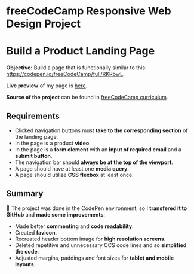 # freeCodeCamp Responsive Web Design Project

# Build a Product Landing Page

**Objective:** Build a page that is functionally similar to this: https://codepen.io/freeCodeCamp/full/RKRbwL.

**Live preview** of my page is [here](https://ha-mundo.github.io/FCC-Landing-Page/).

**Source of the project** can be found in [freeCodeCamp curriculum](https://www.freecodecamp.org/learn/responsive-web-design/responsive-web-design-projects/build-a-product-landing-page).

## Requirements

- Clicked navigation buttons must **take to the corresponding section** of the landing page.
- In the page is a product **video**.
- In the page is a **form element** with an **input of required email** and a **submit button**.
- The navigation bar should **always be at the top of the viewport**.
- A page should have at least one **media query**.
- A page should utilize **CSS flexbox** at least once.

## Summary

📝 The project was done in the CodePen environment, so I **transfered it to GitHub** and **made some improvements**:

- Made better **commenting** and **code readability**.
- Created **favicon**.
- Recreated header bottom image for **high resolution screens**.
- Deleted repetitive and unnecessary CCS code lines and so **simplified the code**.
- Adjusted margins, paddings and font sizes for **tablet and mobile layouts**.
